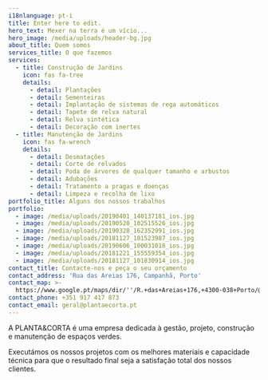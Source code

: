 ```yaml
---
i18nlanguage: pt-i
title: Enter here to edit.
hero_text: Mexer na terra é um vício...
hero_image: /media/uploads/header-bg.jpg
about_title: Quem somos
services_title: O que fazemos
services:
  - title: Construção de Jardins
    icon: fas fa-tree
    details:
      - detail: Plantações
      - detail: Sementeiras
      - detail: Implantação de sistemas de rega automáticos
      - detail: Tapete de relva natural
      - detail: Relva sintética
      - detail: Decoração com inertes
  - title: Manutenção de Jardins
    icon: fas fa-wrench
    details:
      - detail: Desmatações
      - detail: Corte de relvados
      - detail: Poda de árvores de qualquer tamanho e arbustos
      - detail: Adubações
      - detail: Tratamento a pragas e doenças
      - detail: Limpeza e recolha de lixo
portfolio_title: Alguns dos nossos trabalhos
portfolio:
  - image: /media/uploads/20190401_140137181_ios.jpg
  - image: /media/uploads/20190520_102515526_ios.jpg
  - image: /media/uploads/20190328_162352991_ios.jpg
  - image: /media/uploads/20181127_101523987_ios.jpg
  - image: /media/uploads/20190606_100031018_ios.jpg
  - image: /media/uploads/20181221_155559354_ios.jpg
  - image: /media/uploads/20181127_101830914_ios.jpg
contact_title: Contacte-nos e peça o seu orçamento
contact_address: 'Rua das Areias 176, Campanhã, Porto'
contact_map: >-
  https://www.google.pt/maps/dir/''/R.+das+Areias+176,+4300-038+Porto/@41.152762,-8.5650702,17z/data=!3m1!4b1!4m8!4m7!1m0!1m5!1m1!1s0xd246365334564a5:0xf8038a6d092fc96a!2m2!1d-8.5628815!2d41.152762
contact_phone: +351 917 417 873
contact_email: geral@plantaecorta.pt
---
```

A PLANTA&CORTA é uma empresa dedicada à gestão, projeto, construção e manutenção de espaços verdes.

Executámos os nossos projetos com os melhores materiais e capacidade técnica para que o resultado final seja a satisfação total dos nossos clientes.

